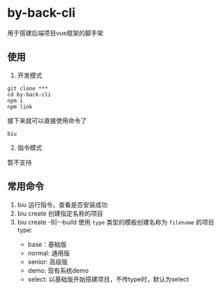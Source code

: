 # by-back-cli

用于搭建后端项目vue框架的脚手架

## 使用

1. 开发模式

```shell
git clone ***
cd by-back-cli
npm i
npm link
```

接下来就可以直接使用命令了

```shell
biu
```

2. 指令模式

暂不支持

## 常用命令

1. biu 运行指令，查看是否安装成功
2. biu create <filename> 创建指定名称的项目
3. biu create <filename> -B|--build <type> 使用 `type` 类型的模板创建名称为 `filename` 的项目
   type:
   - base：基础版
   - normal: 通用版
   - senior: 高级版
   - demo: 现有系统demo
   - select: 以基础版开始搭建项目，不传type时，默认为select
